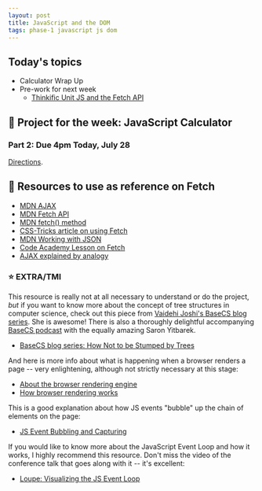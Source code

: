 ```yaml
---
layout: post
title: JavaScript and the DOM
tags: phase-1 javascript js dom
---
```


## Today's topics
- Calculator Wrap Up
- Pre-work for next week
  - [Thinkific Unit JS and the Fetch API](https://momentumlearn.thinkific.com/courses/take/phase-one/texts/31121293-learning-objectives)

## 🎯 Project for the week: JavaScript Calculator

### Part 2: Due 4pm Today, July 28
[Directions](https://github.com/Momentum-Team-14/js-calculator-part-2).


## 🔖 Resources to use as reference on Fetch
- [MDN AJAX](https://developer.mozilla.org/en-US/docs/Web/Guide/AJAX)
- [MDN Fetch API](https://developer.mozilla.org/en-US/docs/Web/API/Fetch_API)
- [MDN fetch() method](https://developer.mozilla.org/en-US/docs/Web/API/WindowOrWorkerGlobalScope/fetch)
- [CSS-Tricks article on using Fetch](https://css-tricks.com/using-fetch/)
- [MDN Working with JSON](https://developer.mozilla.org/en-US/docs/Learn/JavaScript/Objects/JSON)
- [Code Academy Lesson on Fetch](https://www.codecademy.com/courses/learn-intermediate-javascript/lessons/js-requests-with-fetch-api/exercises/js-requests-with-fetch-api-intro)
- [AJAX explained by analogy](https://blog.codeanalogies.com/2018/01/15/ajax-basics-explained-by-working-at-a-fast-food-restaurant/)


### ⭐️ EXTRA/TMI

This resource is really not at all necessary to understand or do the project, _but_ if you want to know more about the concept of tree structures in computer science, check out this piece from [Vaidehi Joshi's BaseCS blog series](https://medium.com/basecs). She is awesome! There is also a thoroughly delightful accompanying [BaseCS podcast](https://www.codenewbie.org/basecs) with the equally amazing Saron Yitbarek.

- [BaseCS blog series: How Not to be Stumped by Trees](https://medium.com/basecs/how-to-not-be-stumped-by-trees-5f36208f68a7)

And here is more info about what is happening when a browser renders a page -- very enlightening, although not strictly necessary at this stage:

- [About the browser rendering engine](https://www.html5rocks.com/en/tutorials/internals/howbrowserswork/#The_rendering_engine)
- [How browser rendering works](https://blog.logrocket.com/how-browser-rendering-works-behind-the-scenes-6782b0e8fb10/)

This is a good explanation about how JS events "bubble" up the chain of elements on the page:

- [JS Event Bubbling and Capturing](https://javascript.info/bubbling-and-capturing)

If you would like to know more about the JavaScript Event Loop and how it works, I highly recommend this resource. Don't miss the video of the conference talk that goes along with it -- it's excellent:

- [Loupe: Visualizing the JS Event Loop](http://latentflip.com/loupe)


